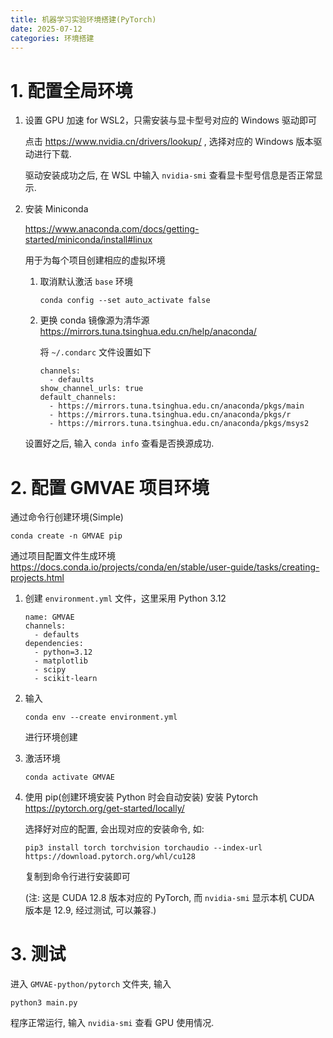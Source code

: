 ```yaml
---
title: 机器学习实验环境搭建(PyTorch) 
date: 2025-07-12
categories: 环境搭建
---
```


<!--more-->

# 1. 配置全局环境
1. 设置 GPU 加速 for WSL2，只需安装与显卡型号对应的 Windows 驱动即可

   点击 https://www.nvidia.cn/drivers/lookup/ , 选择对应的 Windows 版本驱动进行下载.

   驱动安装成功之后, 在 WSL 中输入 `nvidia-smi` 查看显卡型号信息是否正常显示.

2. 安装 Miniconda 

   https://www.anaconda.com/docs/getting-started/miniconda/install#linux

   用于为每个项目创建相应的虚拟环境

   1. 取消默认激活 `base` 环境
      ```
      conda config --set auto_activate false
      ```

   2. 更换 conda 镜像源为清华源
      https://mirrors.tuna.tsinghua.edu.cn/help/anaconda/

      将 `~/.condarc` 文件设置如下
      
      ```
      channels:
        - defaults
      show_channel_urls: true
      default_channels:
        - https://mirrors.tuna.tsinghua.edu.cn/anaconda/pkgs/main
        - https://mirrors.tuna.tsinghua.edu.cn/anaconda/pkgs/r
        - https://mirrors.tuna.tsinghua.edu.cn/anaconda/pkgs/msys2
      ```
   
   设置好之后, 输入 `conda info` 查看是否换源成功.



# 2. 配置 GMVAE 项目环境

通过命令行创建环境(Simple)
```
conda create -n GMVAE pip
```

通过项目配置文件生成环境 https://docs.conda.io/projects/conda/en/stable/user-guide/tasks/creating-projects.html

1. 创建 `environment.yml` 文件，这里采用 Python 3.12 
    ```
    name: GMVAE
    channels:
      - defaults
    dependencies:
      - python=3.12
      - matplotlib
      - scipy
      - scikit-learn
    ```

2. 输入  
    ```
    conda env --create environment.yml
    ```
    进行环境创建

3. 激活环境
    ```
    conda activate GMVAE
    ```

4. 使用 pip(创建环境安装 Python 时会自动安装) 安装 Pytorch https://pytorch.org/get-started/locally/

    选择好对应的配置, 会出现对应的安装命令, 如:

    ```
    pip3 install torch torchvision torchaudio --index-url https://download.pytorch.org/whl/cu128
    ```

    复制到命令行进行安装即可
    
    (注: 这是 CUDA 12.8 版本对应的 PyTorch, 而 `nvidia-smi` 显示本机 CUDA 版本是 12.9, 经过测试, 可以兼容.)



# 3. 测试

进入 `GMVAE-python/pytorch` 文件夹, 输入

```
python3 main.py
```

程序正常运行, 输入 `nvidia-smi` 查看 GPU 使用情况.
